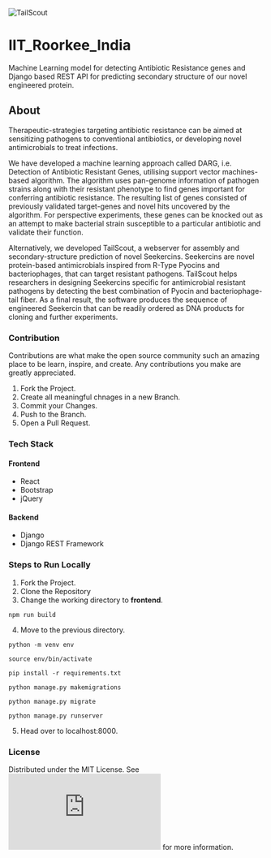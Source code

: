 
![TailScout]()




# IIT_Roorkee_India
Machine Learning model for detecting Antibiotic Resistance genes and Django based REST API for predicting secondary structure of our novel engineered protein.

## About
Therapeutic-strategies targeting antibiotic resistance can be aimed at sensitizing pathogens to conventional antibiotics, or developing novel antimicrobials to treat infections. 
 
We have developed a machine learning approach called DARG, i.e. Detection of Antibiotic Resistant Genes, utilising support vector machines-based algorithm. The algorithm uses pan-genome information of pathogen strains along with their resistant phenotype to find genes important for conferring antibiotic resistance. The resulting list of genes consisted of previously validated target-genes and novel hits uncovered by the algorithm. For perspective experiments, these genes can be knocked out as an attempt to make bacterial strain susceptible to a particular antibiotic and validate their function.

Alternatively, we developed TailScout, a webserver for assembly and secondary-structure prediction of novel Seekercins. Seekercins are novel protein-based antimicrobials inspired from R-Type Pyocins and bacteriophages, that can target resistant pathogens. TailScout helps researchers in designing Seekercins specific for antimicrobial resistant pathogens by detecting the best combination of Pyocin and bacteriophage-tail fiber. As a final result, the software produces the sequence of engineered Seekercin that can be readily ordered as DNA products for cloning and further experiments.

### Contribution
Contributions are what make the open source community such an amazing place to be learn, inspire, and create. Any contributions you make are greatly appreciated.

   1. Fork the Project.
   2. Create all meaningful chnages in a new Branch. 
   3. Commit your Changes. 
   4. Push to the Branch. 
   5. Open a Pull Request.
   
### Tech Stack
#### Frontend
- React
- Bootstrap
- jQuery

#### Backend
- Django
- Django REST Framework
   
### Steps to Run Locally
1. Fork the Project.
2. Clone the Repository
3. Change the working directory to **frontend**.

```
npm run build
```
4. Move to the previous directory.
```
python -m venv env
```
```
source env/bin/activate
```
```
pip install -r requirements.txt
```
```
python manage.py makemigrations
```
```
python manage.py migrate
```
```
python manage.py runserver
```
5. Head over to localhost:8000. 

### License
Distributed under the MIT License. See ![LICENSE](https://github.com/igemsoftware2020/IIT_Roorkee_India/blob/main/LICENSE.md) for more information.




